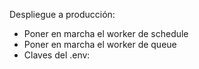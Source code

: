 Despliegue a producción:
- Poner en marcha el worker de schedule
- Poner en marcha el worker de queue
- Claves del .env:
